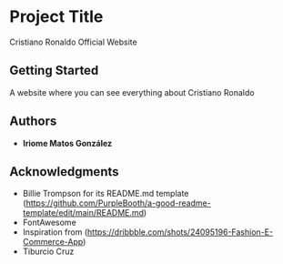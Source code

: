 # Project Title

Cristiano Ronaldo Official Website

## Getting Started

A website where you can see everything about Cristiano Ronaldo

## Authors

  - **Iriome Matos González**

## Acknowledgments

  - Billie Trompson for its README.md template (https://github.com/PurpleBooth/a-good-readme-template/edit/main/README.md)
  - FontAwesome
  - Inspiration from (https://dribbble.com/shots/24095196-Fashion-E-Commerce-App)
  - Tiburcio Cruz
